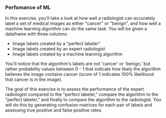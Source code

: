 ### Perfomance of ML

In this exercise, you'll take a look at how well a radiologist can accurately label a set of medical images as either "cancer" or "benign", and how well a machine learning algorithm can do the same task. You will be given a dataframe with three columns:<br>

- Image labels created by a "perfect labeler"
- Image labels created by an expert radiologist
- Image labels created by a machine learning algorithm

You'll notice that the algorithm's labels are not 'cancer' or 'benign,' but rather probability values between 0 - 1 that indicate how likely the algorithm believes the image contains cancer (score of 1 indicates 100% likelihood that cancer is in the image).

The goal of this exercise is to assess the performance of the expert radiologist compared to the "perfect labeler," compare the algorithm to the "perfect labeler," and finally to compare the algorithm to the radiologist. You will do this by generating confusion matrices for each pair of labels and assessing true positive and false positive rates.